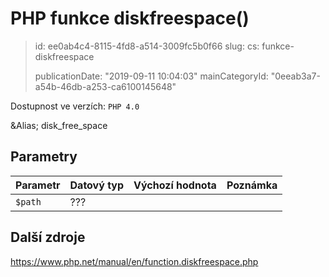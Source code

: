 PHP funkce diskfreespace()
==========================

> id: ee0ab4c4-8115-4fd8-a514-3009fc5b0f66
> slug:
> 	cs: funkce-diskfreespace
>
> publicationDate: "2019-09-11 10:04:03"
> mainCategoryId: "0eeab3a7-a54b-46db-a253-ca6100145648"

Dostupnost ve verzích: `PHP 4.0`

&Alias; <function>disk_free_space</function>


Parametry
--------------

| Parametr | Datový typ | Výchozí hodnota | Poznámka |
|-----|-----|-----|-----|
| `$path` | ??? |  |  |


Další zdroje
------------

https://www.php.net/manual/en/function.diskfreespace.php
